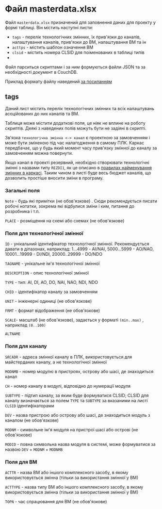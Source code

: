# Файл masterdata.xlsx

Файл  `masterdata.xlsx` призначений для заповнення даних для проекту у формі таблиці. Він містить наступні листи:

- `tags` - перелік технологічних змінних, їх прив'язки до каналів, налаштування каналів, прив'язки до ВМ, налаштування ВМ та ін
- `acttps` - містить шаблон означення ВМ
- `clsid` - містить номера CLSID для поіменованих в таблиці типів 
- 

Файл парситься скриптами і за ним формуються файли JSON та за необхідності документ в CouchDB.

Приклад формату файлу наведений [за посиланням](https://docs.google.com/spreadsheets/d/1GvttNOH74X2o9y0fh_qxQCHhfdFszx7m/edit?usp=sharing&ouid=111751208742846482260&rtpof=true&sd=true) 

## tags

Даний лист містить перелік технологічних змінних та всіх налаштувань асоційованих до них каналів та ВМ.

Таблиця може містити додаткові поля, це ніяк не вплине на роботу скриптів. Деякі з наведених полів можуть бути не задіяні в скрипті. 

Зв'язка `технологічна змінна <-> канал` є проектною за замовченням і може бути зміненою під час налагодження в самому ПЛК. Каркас передбачає, що у будь який момент часу прив'язку змінної до каналу за замовченням можна повернути. 

Якщо канал в проекті резервний, необхідно створювати технологічні змінні з назвами типу `REZDI1`, як це описано в [правилах найменування змінних в каркасі](https://github.com/pupenasan/PACFramework/blob/master/base/1_5_naming.md). Таким чином в листі буде весь бюджет каналів, що дозволить простіше вносити зміни в програму. 

### Загальні поля

`Note` - будь які примітки (не обов'язкове) . Сюди рекомендується писати робочі нотатки, зокрема які відбулися зміни і ким, питання до розробника і т.п.  

`PLACE` - розміщення на схемі або схемах (не обов'язкове)

### Поля для технологічної змінної

`ID` - унікальний ідентифікатор технологічної змінної. Рекомендується давати в діпазонах, наприклад: 1...4999 - AI/NAI, 5000...5999 - AO/NAO, 10001...19999 - DI/NDI, 20000..29999 - DO/NDO   	

`TAGNAME` - унікальне ім'я технологічної змінної

`DESCRIPTION` - опис технологічної змінної	

`TYPE` - тип: AI, DI, AO, DO, NAI, NAO, NDI, NDO 	

`CHID` - ідентифікатор каналу за замовченням

`UNIT` - інженерні одиниці (не обов'язкове)	

`FRMT` - формат відображення (не обов'язкове)		

`SCALE`- масштаб (не обов'язкове), задається у форматі `(min..max)` , наприклад `(0..100)`		

`ALTNAME`	

### Поля для каналу

`SRCADR` - адреса змінної каналу в ПЛК, використовується для майстерданих каналу, а не технологічної змінної  

`MODNMB` - номер модулю в пристроях, острову або шасі, де знаходиться канал	

`CH` - номер каналу в модулі, відповідно до нумерації модуля	

`SUBTYPE` - підтип каналу, за яким буде формуватися CLSID; CLSID для каналу визначається за полем `TYPE` та `SUBTYPE` за вказаними на листі `CLSID` ідентифікаторами  

`DEV` - назва пристрою або острову або шасі, де знаходиться модуль з каналом  (не обов'язкове)		 

`MODNM` - символьне ім'я модуля на пристрої шасі або острові (не обов'язкове)

`MODID` - повна символьна назва модуля в системі, може формуватися за назвою `DEV` + `MODNM` + `MODNMB`  

### Поля для ВМ	 	

`ACTTR` - назва ВМ або іншого комплексного засобу, в якому використовується змінна (тільки за використання змінної у ВМ)	

`ACTTYPE` - назва типу ВМ або іншого комплексного засобу, в якому використовується змінна (тільки за використання змінної у ВМ)		

`TOPN` - час спрацювання для ВМ (не обов'язкове)	



